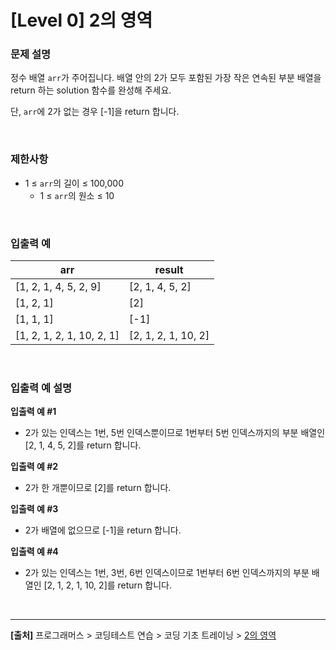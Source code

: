 # [Level 0] 2의 영역

### 문제 설명
정수 배열 `arr`가 주어집니다. 배열 안의 2가 모두 포함된 가장 작은 연속된 부분 배열을 return 하는 solution 함수를 완성해 주세요.

단, `arr`에 2가 없는 경우 [-1]을 return 합니다.

<br>

### 제한사항
* 1 ≤ `arr`의 길이 ≤ 100,000
    * 1 ≤ `arr`의 원소 ≤ 10

<br>

### 입출력 예
|arr|result|
|---|------|
|[1, 2, 1, 4, 5, 2, 9]|[2, 1, 4, 5, 2]|
|[1, 2, 1]|[2]|
|[1, 1, 1]|[-1]|
|[1, 2, 1, 2, 1, 10, 2, 1]|[2, 1, 2, 1, 10, 2]|

<br>

### 입출력 예 설명
**입출력 예 #1**
* 2가 있는 인덱스는 1번, 5번 인덱스뿐이므로 1번부터 5번 인덱스까지의 부분 배열인 [2, 1, 4, 5, 2]를 return 합니다.

**입출력 예 #2**
* 2가 한 개뿐이므로 [2]를 return 합니다.

**입출력 예 #3**
* 2가 배열에 없으므로 [-1]을 return 합니다.

**입출력 예 #4**
* 2가 있는 인덱스는 1번, 3번, 6번 인덱스이므로 1번부터 6번 인덱스까지의 부분 배열인 [2, 1, 2, 1, 10, 2]를 return 합니다.

<br>

---
**[출처]** 프로그래머스 > 코딩테스트 연습 > 코딩 기초 트레이닝 > [2의 영역](https://school.programmers.co.kr/learn/courses/30/lessons/181894)